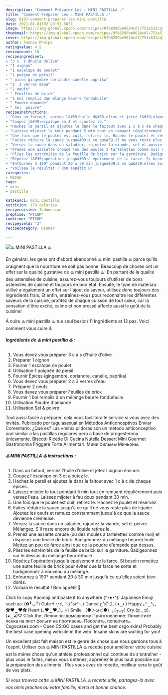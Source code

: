 ```yaml
---
description: "Comment Préparer Les ♨️ MINI PASTILLA ♨️"
title: "Comment Préparer Les ♨️ MINI PASTILLA ♨️"
slug: 6107-comment-preparer-les-mini-pastilla
date: 2021-01-01T02:29:52.567Z
image: https://img-global.cpcdn.com/recipes/9fb8290be9624cd7/751x532cq70/♨️-mini-pastilla-♨️-photo-principale-de-la-recette.jpg
thumbnail: https://img-global.cpcdn.com/recipes/9fb8290be9624cd7/751x532cq70/♨️-mini-pastilla-♨️-photo-principale-de-la-recette.jpg
cover: https://img-global.cpcdn.com/recipes/9fb8290be9624cd7/751x532cq70/♨️-mini-pastilla-♨️-photo-principale-de-la-recette.jpg
author: Fannie Phelps
ratingvalue: 4.5
reviewcount: 10
recipeingredient:
- "3 c  s dhuile dolive"
- "1 oignon"
- "1 escalope de poulet"
- "1 poigne de persil"
- " pices gingembre coriandre canelle paprika"
- "2  3 verres deau"
- "2 oeufs"
- " Feuilles de brick"
- "1 bol remplis dun mlange beurre fonduhuile"
- " Poudre damande"
- " Sel  poivre"
recipeinstructions:
- "Dans un faitout, versez l&#39;huile d&#39;olive et jetez l&#39;oignon émincé."
- "Coupez l&#39;escalope en 3 et ajoutez le."
- "Hachez le persil et ajoutez le dans le faitout avec 1 c à c de chaque épices."
- "Laissez mijoter le tout pendant 5 min tout en remuant régulièrement puis versez l&#39;eau. Laissez mijoter à feu doux pendant 30 min."
- "Une fois que le poulet est cuit, retirez le. Hachez le poulet et réservez."
- "Faites réduire la sauce jusqu&#39;à ce qu&#39;il ne vous reste plus de liquide. Ajoutez les oeufs et remuez constamment jusqu&#39;à ce que la sauce devienne crémeuse."
- "Versez la sauce dans un saladier, rajoutez la viande, sel et poivre. Mélangez. S&#39;il reste encore du liquide retirez la."
- "Prenez une assiette creuse (ou des moules à tartelettes comme moi) et disposez une feuille de brick. Badigeonnez du mélange beurre/ huile. Mettez un peu de farce ainsi que de la poudre d&#39;amande par dessus."
- "Pliez les extrémités de la feuille de brick sur la garniture. Badigeonnez sur le dessus du mélange beurre/huile."
- "Répétez l&#39;opération jusqu&#39;à épuisement de la farce. Si besoin remettez une autre feuille de brick pour éviter que la farce ne sorte et badigeonnez à nouveau du mélange."
- "Enfournez à 190° pendant 20 à 30 min jusqu&#39;à ce qu&#39;elles soient bien dorés."
- "Voilaaa le résultat ! Bon appétit 🌹"
categories:
- Resep
tags:
- mini
- pastilla

katakunci: mini pastilla 
nutrition: 178 calories
recipecuisine: Indonesian
preptime: "PT16M"
cooktime: "PT60M"
recipeyield: "3"
recipecategory: Dinner

---
```



![♨️ MINI PASTILLA ♨️](https://img-global.cpcdn.com/recipes/9fb8290be9624cd7/751x532cq70/♨️-mini-pastilla-♨️-photo-principale-de-la-recette.jpg)

En général, les gens ont d'abord abandonné ♨️ mini pastilla ♨️ parce qu'ils craignent que la nourriture ne soit pas bonne. Beaucoup de choses ont un effet sur la qualité gustative de ♨️ mini pastilla ♨️! En partant de la qualité des ustensiles de cuisine, assurez-vous toujours d'utiliser de bons ustensiles de cuisine et toujours en bon état. Ensuite, le type de matériau utilisé a également un effet sur l'ajout de saveur, utilisez donc toujours des ingrédients frais. Et enfin, entraînez-vous pour reconnaître les différentes saveurs de la cuisine, profitez de chaque cuisson de tout cœur, car la sensation d'être excité, calme et non pressé affecte aussi le goût de la cuisine!

<!--inarticleads1-->

À cuire ♨️ mini pastilla ♨️ tue seul besion 11 Ingrédients et 12 pas. Voici comment vous cuire il.

##### Ingrédients de ♨️ mini pastilla ♨️ :

1. Vous devez vous préparer 3 c à s d&#39;huile d&#39;olive
1. Préparer 1 oignon
1. Fournir 1 escalope de poulet
1. Utilisation 1 poignée de persil
1. Fournir  Épices (gingembre, coriandre, canelle, paprika)
1. Vous devez vous préparer 2 à 3 verres d&#39;eau
1. Préparer 2 oeufs
1. Vous devez vous préparer  Feuilles de brick
1. Fournir 1 bol remplis d&#39;un mélange beurre fondu/huile
1. Utilisation  Poudre d&#39;amande
1. Utilisation  Sel &amp; poivre


Tout aussi facile à préparer, cela vous facilitera le service si vous avez des invités. Publicado por tuguiasexual en Métodos Anticonceptivos Enviar Comentario. ¿Qué es? Las «mini» píldoras son un método anticonceptivo oral similar a las pastillas regulares pero a base de progesterona únicamente. Biscotti Ricette Di Cucina Nutella Dessert Mini Gourmet Gastronomia Friggere Torte Alimentari. Мини фильмы Миньоны. 

<!--inarticleads2-->

##### ♨️ MINI PASTILLA ♨️ instructions :

1. Dans un faitout, versez l&#39;huile d&#39;olive et jetez l&#39;oignon émincé.
1. Coupez l&#39;escalope en 3 et ajoutez le.
1. Hachez le persil et ajoutez le dans le faitout avec 1 c à c de chaque épices.
1. Laissez mijoter le tout pendant 5 min tout en remuant régulièrement puis versez l&#39;eau. Laissez mijoter à feu doux pendant 30 min.
1. Une fois que le poulet est cuit, retirez le. Hachez le poulet et réservez.
1. Faites réduire la sauce jusqu&#39;à ce qu&#39;il ne vous reste plus de liquide. Ajoutez les oeufs et remuez constamment jusqu&#39;à ce que la sauce devienne crémeuse.
1. Versez la sauce dans un saladier, rajoutez la viande, sel et poivre. Mélangez. S&#39;il reste encore du liquide retirez la.
1. Prenez une assiette creuse (ou des moules à tartelettes comme moi) et disposez une feuille de brick. Badigeonnez du mélange beurre/ huile. Mettez un peu de farce ainsi que de la poudre d&#39;amande par dessus.
1. Pliez les extrémités de la feuille de brick sur la garniture. Badigeonnez sur le dessus du mélange beurre/huile.
1. Répétez l&#39;opération jusqu&#39;à épuisement de la farce. Si besoin remettez une autre feuille de brick pour éviter que la farce ne sorte et badigeonnez à nouveau du mélange.
1. Enfournez à 190° pendant 20 à 30 min jusqu&#39;à ce qu&#39;elles soient bien dorés.
1. Voilaaa le résultat ! Bon appétit 🌹


Click to copy Kaomoji and paste it to anywhere (^◔ᴥ◔^). Japanese Emoji such as: (✿╹◡╹) Cute ٩◔̯◔۶, ＼(^ω^＼) Dance ح˚௰˚づ, (◑‿◐) Happy ｡^‿^｡, ✿♥‿♥✿ Heart (｡♥‿♥｡),. =) Smile （●＞ω＜●）, (╥_╥) Cry (ಥ﹏ಥ). (◕‿◕)♡ Click the. Ленок по-домашнему Приготовление: Поместите ленка на лист фольги на противень. Посолить, поперчить. Csgocases.com - Open CS:GO cases and get the best csgo skins! Probably the best case opening website in the web. Insane skins are waiting for you! 

<!--inarticleads1-->

<p>
Un excellent plat fait maison est le genre de chose que nous gardons tous à l'esprit. Utiliser ces ♨️ MINI PASTILLA ♨️ recette pour améliorer votre cuisine est la même chose qu'un athlète professionnel qui continue de s'entraîner - plus vous le faites, mieux vous obtenez, apprenez le plus haut possible sur la préparation des aliments . Plus vous avez de recette, meilleur sera le goût de vos plats.
</p>

<p>
<i>Si vous trouvez cette ♨️ MINI PASTILLA ♨️ recette utile, partagez-la avec vos amis proches ou votre famille, merci et bonne chance.</i>
</p>
